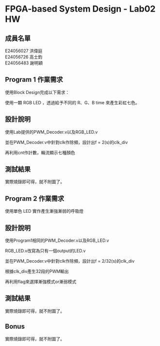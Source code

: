 # FPGA-based System Design - Lab02 HW

成員名單
---
E24056027 洪偉庭  
E24056726 高士鈞  
E24056483 謝明穎  

Program 1 作業需求
---
使用Block Design完成以下需求：

使用一顆 RGB LED ，透過給予不同的 R、G、B time 來產生彩虹七色。

設計說明
---
使用Lab提供的PWM_Decoder.v以及RGB_LED.v

並在PWM_Decoder.v中針對clk作除頻，設計出f = 2(s)的clk_div

再利用cnt作計數，輪流顯示七種顏色

測試結果
---
實際燒錄即可得，就不附圖了。

Program 2 作業需求
---
使用單色 LED 實作產生漸強漸弱的呼吸燈

設計說明
---
使用Program1相同的PWM_Decoder.v以及RGB_LED.v

RGB_LED.v改寫為只有一個output的LED.v

並在PWM_Decoder.v中針對clk作除頻，設計出f = 2/32(s)的clk_div

根據clk_div產生32段的PWM輸出

再利用flag來選擇漸強模式or漸弱模式

測試結果
---
實際燒錄即可得，就不附圖了。



Bonus
---
實際燒錄即可得，就不附圖了。
